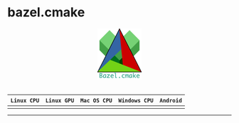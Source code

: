 # bazel.cmake

<div align="center">
    <img src="https://raw.githubusercontent.com/CMakeHub/bazaar/master/logo-name.png" width="20%"><br><br>
</div>



| **`Linux CPU`** | **`Linux GPU`** | **`Mac OS CPU`** | **`Windows CPU`** | **`Android`** |
|-----------------|---------------------|------------------|-------------------|---------------|
|                 |                     |                  |                   |               |

-----------------
